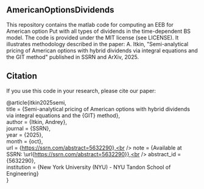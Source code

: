 ## AmericanOptionsDividends

This repository contains the matlab code for computing an EEB for American option Put with all types of dividends 
in the time-dependent BS model. The code is provided under the MIT license (see LICENSE). It illustrates methodology 
described in the paper: A. Itkin, "Semi-analytical pricing of American options with hybrid dividends via integral equations 
and the GIT method" published in SSRN and ArXiv, 2025.


## Citation

If you use this code in your research, please cite our paper:

@article{itkin2025semi,<br />
  title       = {Semi-analytical pricing of American options with hybrid dividends via integral equations and the {GIT} method},<br />
  author      = {Itkin, Andrey},<br /> 
  journal     = {SSRN},<br />
  year        = {2025},<br />
  month       = {oct},<br />
  url         = {https://ssrn.com/abstract=5632290},<br />
  note        = {Available at SSRN: \url{https://ssrn.com/abstract=5632290}},<br />
  abstract_id = {5632290},<br />
  institution = {New York University (NYU) - NYU Tandon School of Engineering}<br />
}
